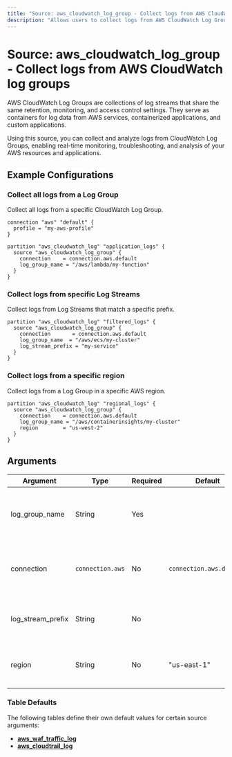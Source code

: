 ```yaml
---
title: "Source: aws_cloudwatch_log_group - Collect logs from AWS CloudWatch Log Groups"
description: "Allows users to collect logs from AWS CloudWatch Log Groups."
---
```


# Source: aws_cloudwatch_log_group - Collect logs from AWS CloudWatch log groups

AWS CloudWatch Log Groups are collections of log streams that share the same retention, monitoring, and access control settings. They serve as containers for log data from AWS services, containerized applications, and custom applications.

Using this source, you can collect and analyze logs from CloudWatch Log Groups, enabling real-time monitoring, troubleshooting, and analysis of your AWS resources and applications.

## Example Configurations

### Collect all logs from a Log Group

Collect all logs from a specific CloudWatch Log Group.

```hcl
connection "aws" "default" {
  profile = "my-aws-profile"
}

partition "aws_cloudwatch_log" "application_logs" {
  source "aws_cloudwatch_log_group" {
    connection    = connection.aws.default
    log_group_name = "/aws/lambda/my-function"
  }
}
```

### Collect logs from specific Log Streams

Collect logs from Log Streams that match a specific prefix.

```hcl
partition "aws_cloudwatch_log" "filtered_logs" {
  source "aws_cloudwatch_log_group" {
    connection       = connection.aws.default
    log_group_name  = "/aws/ecs/my-cluster"
    log_stream_prefix = "my-service"
  }
}
```

### Collect logs from a specific region

Collect logs from a Log Group in a specific AWS region.

```hcl
partition "aws_cloudwatch_log" "regional_logs" {
  source "aws_cloudwatch_log_group" {
    connection    = connection.aws.default
    log_group_name = "/aws/containerinsights/my-cluster"
    region        = "us-west-2"
  }
}
```

## Arguments

| Argument          | Type             | Required | Default                  | Description                                                                                                                   |
| ----------------- | ---------------- | -------- | ------------------------ | ----------------------------------------------------------------------------------------------------------------------------- |
| log_group_name    | String           | Yes      |                          | The name of the CloudWatch Log Group to collect logs from.                                                                    |
| connection        | `connection.aws` | No       | `connection.aws.default` | The [AWS connection](https://hub.tailpipe.io/plugins/turbot/aws#connection-credentials) to use to connect to the AWS account. |
| log_stream_prefix | String           | No       |                          | The prefix to filter Log Streams within the Log Group.                                                                        |
| region            | String           | No       | "us-east-1"              | The AWS region where the Log Group is located.                                                                                |

### Table Defaults

The following tables define their own default values for certain source arguments:

- **[aws_waf_traffic_log](https://hub.tailpipe.io/plugins/turbot/aws/tables/aws_waf_traffic_log#aws_cloudwatch_log_group)**
- **[aws_cloudtrail_log](https://hub.tailpipe.io/plugins/turbot/aws/tables/aws_cloudtrail_log#aws_cloudwatch_log_group)**
